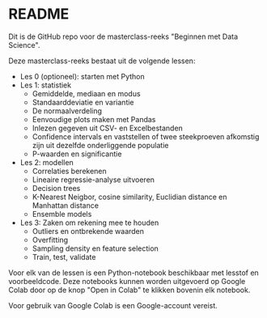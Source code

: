 # README

Dit is de GitHub repo voor de masterclass-reeks "Beginnen met Data Science".

Deze masterclass-reeks bestaat uit de volgende lessen:

- Les 0 (optioneel): starten met Python
- Les 1: statistiek
   - Gemiddelde, mediaan en modus
   - Standaarddeviatie en variantie
   - De normaalverdeling
   - Eenvoudige plots maken met Pandas
   - Inlezen gegeven uit CSV- en Excelbestanden
   - Confidence intervals en vaststellen of twee steekproeven afkomstig zijn uit dezelfde onderliggende populatie
   - P-waarden en significantie
- Les 2: modellen
  - Correlaties berekenen
  - Lineaire regressie-analyse uitvoeren 
  - Decision trees
  - K-Nearest Neigbor, cosine similarity, Euclidian distance en Manhattan distance
  - Ensemble models 
- Les 3: Zaken om rekening mee te houden
  - Outliers en ontbrekende waarden
  - Overfitting
  - Sampling density en feature selection
  - Train, test, validate

Voor elk van de lessen is een Python-notebook beschikbaar met lesstof en voorbeeldcode. Deze notebooks kunnen worden uitgevoerd op Google Colab door op de knop "Open in Colab" te klikken bovenin elk notebook.

Voor gebruik van Google Colab is een Google-account vereist.